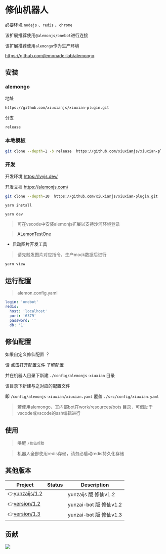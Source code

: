 # 修仙机器人

必要环境 `nodejs` 、`redis` 、`chrome`

该扩展推荐使用`@alemonjs/onebot`进行连接

该扩展推荐使用`alemongo`作为生产环境

https://github.com/lemonade-lab/alemongo

## 安装

### alemongo

地址

```sh
https://github.com/xiuxianjs/xiuxian-plugin.git
```

分支

```sh
release
```

### 本地模板

```sh
git clone --depth=1 -b release  https://github.com/xiuxianjs/xiuxian-plugin.git ./packages/xiuxian-plugin
```

### 开发

开发环境 https://lvyjs.dev/

开发文档 https://alemonjs.com/

```sh
git clone --depth=10  https://github.com/xiuxianjs/xiuxian-plugin.git
```

```sh
yarn install
```

```sh
yarn dev
```

> 可在vscode中安装alemonjs扩展以支持沙河环境登录

> [ALemonTestOne](https://marketplace.visualstudio.com/items?itemName=lemonadex.alemonjs-testone)

- 启动图片开发工具

> 请先触发图片对应指令，生产mock数据后进行

```sh
yarn view
```

## 运行配置

> alemon.config.yaml

```yaml
login: 'onebot'
redis:
  host: 'localhost'
  port: '6379'
  password: ''
  db: '1'
```

## 修仙配置

如果自定义修仙配置 ？

请 [点击打开配置文件](./src/config/xiuxian.yaml) 了解配置

并在机器人目录下新建 `./config/alemonjs-xiuxian` 目录

该目录下新建与之对应的配置文件

即 `/config/alemonjs-xiuxian/xiuxian.yaml` 覆盖 `./src/config/xiuxian.yaml`

> 若使用alemongo，其内部bot在work/resources/bots 目录，可借助于vscode或vscode的ssh编辑进行

## 使用

> 唤醒 `/修仙帮助`

> 机器人全部使用redis存储，请务必启动redis持久化存储

## 其他版本

| Project          | Status | Description            |
| ---------------- | ------ | ---------------------- |
| 👉[yunzaijs/1.2] |        | yunzaijs 版 修仙v1.2   |
| 👉[version/1.2]  |        | yunzai-bot 版 修仙v1.2 |
| 👉[version/1.3]  |        | yunzai-bot 版 修仙v1.3 |

[yunzaijs/1.2]: https://github.com/xiuxianjs/xiuxian-plugin/tree/yunzaijs/1.2
[version/1.2]: https://github.com/xiuxianjs/xiuxian-plugin/tree/version/1.2
[version/1.3]: https://github.com/xiuxianjs/xiuxian-plugin/tree/version/1.3

## 贡献

<a href="https://github.com/xiuxianjs/xiuxian-plugin/graphs/contributors">
  <img src="https://contrib.rocks/image?repo=xiuxianjs/xiuxian-plugin" />
</a>
